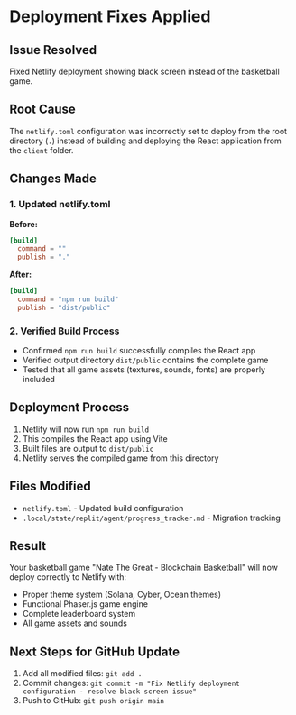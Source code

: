 # Deployment Fixes Applied

## Issue Resolved
Fixed Netlify deployment showing black screen instead of the basketball game.

## Root Cause
The `netlify.toml` configuration was incorrectly set to deploy from the root directory (`.`) instead of building and deploying the React application from the `client` folder.

## Changes Made

### 1. Updated netlify.toml
**Before:**
```toml
[build]
  command = ""
  publish = "."
```

**After:**
```toml
[build]
  command = "npm run build"
  publish = "dist/public"
```

### 2. Verified Build Process
- Confirmed `npm run build` successfully compiles the React app
- Verified output directory `dist/public` contains the complete game
- Tested that all game assets (textures, sounds, fonts) are properly included

## Deployment Process
1. Netlify will now run `npm run build` 
2. This compiles the React app using Vite
3. Built files are output to `dist/public`
4. Netlify serves the compiled game from this directory

## Files Modified
- `netlify.toml` - Updated build configuration
- `.local/state/replit/agent/progress_tracker.md` - Migration tracking

## Result
Your basketball game "Nate The Great - Blockchain Basketball" will now deploy correctly to Netlify with:
- Proper theme system (Solana, Cyber, Ocean themes)
- Functional Phaser.js game engine
- Complete leaderboard system
- All game assets and sounds

## Next Steps for GitHub Update
1. Add all modified files: `git add .`
2. Commit changes: `git commit -m "Fix Netlify deployment configuration - resolve black screen issue"`
3. Push to GitHub: `git push origin main`